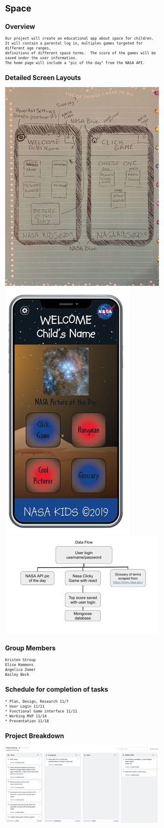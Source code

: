 # Space 

## Overview
    Our project will create an educational app about space for children.  It will contain a parental log in, multiples games targeted for different age ranges, 
    definitions of different space terms.  The score of the games will be saved under the user information.
    The home page will include a "pic of the day" from the NASA API.

## Detailed  Screen Layouts
![Image of screen layouts](/images/wireframe.jpg)
![Image of home page](images/home.png)
![Image of data flow](/images/dataflow.png)


## Group Members
    Kristen Stroup
    Elise Hammons
    Angelica Zamer
    Bailey Beck


## Schedule for completion of tasks
    * Plan, Design, Research 11/7
    * User Login 11/11
    * Functional Game interface 11/11
    * Working MVP 11/14
    * Presentation 11/18


## Project Breakdown
![Image of project breakdown](/images/project-breakdown.png)